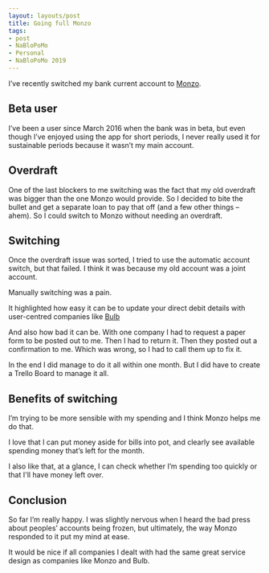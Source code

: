 ```yaml
---
layout: layouts/post
title: Going full Monzo
tags:
- post
- NaBloPoMo
- Personal
- NaBloPoMo 2019
---
```


<p>I’ve recently switched my bank current account to <a href="https://monzo.com/">Monzo</a>.</p>

## Beta user

I’ve been a user since March 2016 when the bank was in beta, but even though I’ve enjoyed using the app for short periods, I never really used it for sustainable periods because it wasn’t my main account.

## Overdraft 

One of the last blockers to me switching was the fact that my old overdraft was bigger than the one Monzo would provide. So I decided to bite the bullet and get a separate loan to pay that off (and a few other things – ahem). So I could switch to Monzo without needing an overdraft. 

## Switching 

Once the overdraft issue was sorted, I tried to use the automatic account switch, but that failed. I think it was because my old account was a joint account.

Manually switching was a pain.

It highlighted how easy it can be to update your direct debit details with user-centred companies like [Bulb](https://bulb.co.uk/)

And also how bad it can be. With one company I had to request a paper form to be posted out to me. Then I had to return it. Then they posted out a confirmation to me. Which was wrong, so I had to call them up to fix it.

In the end I did manage to do it all within one month. But I did have to create a Trello Board to manage it all.

## Benefits of switching 

I’m trying to be more sensible with my spending and I think Monzo helps me do that.

I love that I can put money aside for bills into pot, and clearly see available spending money that’s left for the month. 

I also like that, at a glance, I can check whether I’m spending too quickly or that I'll have money left over.

## Conclusion

So far I’m really happy. I was slightly nervous when I heard the bad press about peoples’ accounts being frozen, but ultimately, the way Monzo responded to it put my mind at ease.

It would be nice if all companies I dealt with had the same great service design as companies like Monzo and Bulb.